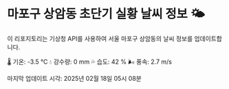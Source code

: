 
# 마포구 상암동 초단기 실황 날씨 정보 🌤️

이 리포지토리는 기상청 API를 사용하여 서울 마포구 상암동의 날씨 정보를 업데이트합니다. 

🌡️ 기온: -3.5 ℃
💧 강수량: 0 mm
💦 습도: 42 %
🌬️ 풍속: 2.7 m/s

마지막 업데이트 시각: 2025년 02월 18일 05시 08분    
